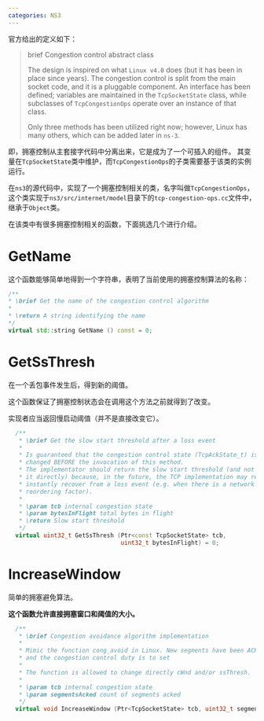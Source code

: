 ```yaml
---
categories: NS3
---
```


官方给出的定义如下：

> brief Congestion control abstract class
>
> The design is inspired on what `Linux v4.0` does (but it has been in place since years). The congestion control is split from the main socket code, and it is a pluggable component. An interface has been defined; variables are maintained in the `TcpSocketState` class, while subclasses of `TcpCongestionOps` operate over an instance of that class.
>
>  Only three methods has been utilized right now; however, Linux has many others, which can be added later in `ns-3`.

即，拥塞控制从主套接字代码中分离出来，它是成为了一个可插入的组件。 其变量在`TcpSocketState`类中维护，而`TcpCongestionOps`的子类需要基于该类的实例运行。

在`ns3`的源代码中，实现了一个拥塞控制相关的类，名字叫做`TcpCongestionOps`，这个类实现于`ns3/src/internet/model`目录下的`tcp-congestion-ops.cc`文件中，继承于`Object`类。

在该类中有很多拥塞控制相关的函数，下面挑选几个进行介绍。

# GetName

这个函数能够简单地得到一个字符串，表明了当前使用的拥塞控制算法的名称：

```c++
/**
* \brief Get the name of the congestion control algorithm
*
* \return A string identifying the name
*/
virtual std::string GetName () const = 0;
```

# GetSsThresh

在一个丢包事件发生后，得到新的阈值。

这个函数保证了拥塞控制状态会在调用这个方法之前就得到了改变。

实现者应当返回慢启动阈值（并不是直接改变它）。

```c++
  /**
   * \brief Get the slow start threshold after a loss event
   *
   * Is guaranteed that the congestion control state (TcpAckState_t) is
   * changed BEFORE the invocation of this method.
   * The implementator should return the slow start threshold (and not change
   * it directly) because, in the future, the TCP implementation may require to
   * instantly recover from a loss event (e.g. when there is a network with an high
   * reordering factor).
   *
   * \param tcb internal congestion state
   * \param bytesInFlight total bytes in flight
   * \return Slow start threshold
   */
  virtual uint32_t GetSsThresh (Ptr<const TcpSocketState> tcb,
                                uint32_t bytesInFlight) = 0;
```

# IncreaseWindow

简单的拥塞避免算法。

**这个函数允许直接拥塞窗口和阈值的大小。**

```c++
  /**
   * \brief Congestion avoidance algorithm implementation
   *
   * Mimic the function cong_avoid in Linux. New segments have been ACKed,
   * and the congestion control duty is to set
   *
   * The function is allowed to change directly cWnd and/or ssThresh.
   *
   * \param tcb internal congestion state
   * \param segmentsAcked count of segments acked
   */
  virtual void IncreaseWindow (Ptr<TcpSocketState> tcb, uint32_t segmentsAcked) = 0;
```



